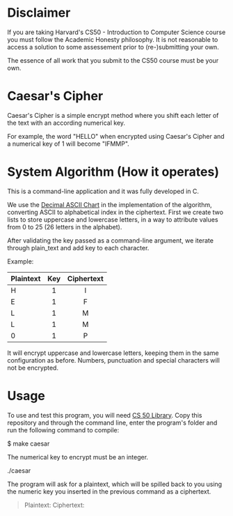 # Disclaimer
If you are taking Harvard's CS50 - Introduction to Computer Science course you must follow the Academic Honesty philosophy.
It is not reasonable to access a solution to some assessement prior to (re-)submitting your own.

The essence of all work that you submit to the CS50 course must be your own. 

# Caesar's Cipher
Caesar's Cipher is a simple encrypt method where you shift each letter of the text with an according numerical key.

For example, the word "HELLO" when encrypted using Caesar's Cipher and a numerical key of 1 will become "IFMMP".

# System Algorithm (How it operates)
This is a command-line application and it was fully developed in C.

We use the [Decimal ASCII Chart](https://www.asciichart.com/[asciichart.com) in the implementation of the algorithm, converting ASCII to alphabetical index in the ciphertext.
First we create two lists to store uppercase and lowercase letters, in a way to attribute values from 0 to 25 (26 letters in the alphabet).

After validating the key passed as a command-line argument, we iterate through plain_text and add key to each character.

Example: 

| Plaintext | Key | Ciphertext  |
| -------   |:---:| :----------:|
| H         | 1   | I           |
| E         | 1   | F           |
| L         | 1   | M           |
| L         | 1   | M           |
| 0         | 1   | P           |


It will encrypt uppercase and lowercase letters, keeping them in the same configuration as before. Numbers, punctuation and special characters will not be encrypted.

# Usage
To use and test this program, you will need [CS 50 Library](https://cs50.readthedocs.io/libraries/cs50/c/). Copy this repository and through the command line, enter the program's folder and run the following command to compile:

$ make caesar

The numerical key to encrypt must be an integer.

./caesar <numerical key>

The program will ask for a plaintext, which will be spilled back to you using the numeric key you inserted in the previous command as a ciphertext.

  > Plaintext: <text to encrypt>
  > Ciphertext: <returns ciphertext using the key you provided>
  
  
